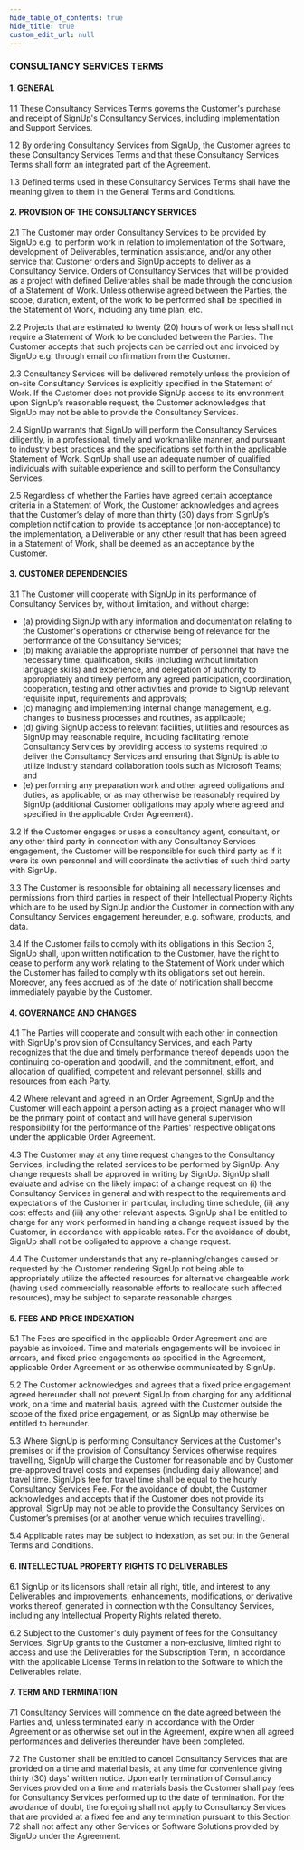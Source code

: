 ```yaml
---
hide_table_of_contents: true
hide_title: true
custom_edit_url: null
---
```

### CONSULTANCY SERVICES TERMS

#### 1. GENERAL

1.1 These Consultancy Services Terms governs the Customer's purchase and receipt of SignUp's Consultancy Services, including implementation and Support Services.

1.2 By ordering Consultancy Services from SignUp, the Customer agrees to these Consultancy Services Terms and that these Consultancy Services Terms shall form an integrated part of the Agreement.

1.3 Defined terms used in these Consultancy Services Terms shall have the meaning given to them in the General Terms and Conditions.

#### 2. PROVISION OF THE CONSULTANCY SERVICES

2.1 The Customer may order Consultancy Services to be provided by SignUp e.g. to perform work in relation to implementation of the Software, development of Deliverables, termination assistance, and/or any other service that Customer orders and SignUp accepts to deliver as a Consultancy Service. Orders of Consultancy Services that will be provided as a project with defined Deliverables shall be made through the conclusion of a Statement of Work. Unless otherwise agreed between the Parties, the scope, duration, extent, of the work to be performed shall be specified in the Statement of Work, including any time plan, etc.

2.2 Projects that are estimated to twenty (20) hours of work or less shall not require a Statement of Work to be concluded between the Parties. The Customer accepts that such projects can be carried out and invoiced by SignUp e.g. through email confirmation from the Customer.

2.3 Consultancy Services will be delivered remotely unless the provision of on-site Consultancy Services is explicitly specified in the Statement of Work. If the Customer does not provide SignUp access to its environment upon SignUp’s reasonable request, the Customer acknowledges that SignUp may not be able to provide the Consultancy Services.

2.4 SignUp warrants that SignUp will perform the Consultancy Services diligently, in a professional, timely and workmanlike manner, and pursuant to industry best practices and the specifications set forth in the applicable Statement of Work. SignUp shall use an adequate number of qualified individuals with suitable experience and skill to perform the Consultancy Services.

2.5 Regardless of whether the Parties have agreed certain acceptance criteria in a Statement of Work, the Customer acknowledges and agrees that the Customer’s delay of more than thirty (30) days from SignUp’s completion notification to provide its acceptance (or non-acceptance) to the implementation, a Deliverable or any other result that has been agreed in a Statement of Work, shall be deemed as an acceptance by the Customer.

#### 3. CUSTOMER DEPENDENCIES

3.1 The Customer will cooperate with SignUp in its performance of Consultancy Services by, without limitation, and without charge:

- (a) providing SignUp with any information and documentation relating to the Customer's operations or otherwise being of relevance for the performance of the Consultancy Services;
- (b) making available the appropriate number of personnel that have the necessary time, qualification, skills (including without limitation language skills) and experience, and delegation of authority to appropriately and timely perform any agreed participation, coordination, cooperation, testing and other activities and provide to SignUp relevant requisite input, requirements and approvals;
- (c) managing and implementing internal change management, e.g. changes to business processes and routines, as applicable;
- (d) giving SignUp access to relevant facilities, utilities and resources as SignUp may reasonable require, including facilitating remote Consultancy Services by providing access to systems required to deliver the Consultancy Services and ensuring that SignUp is able to utilize industry standard collaboration tools such as Microsoft Teams; and
- (e) performing any preparation work and other agreed obligations and duties, as applicable, or as may otherwise be reasonably required by SignUp (additional Customer obligations may apply where agreed and specified in the applicable Order Agreement).

3.2 If the Customer engages or uses a consultancy agent, consultant, or any other third party in connection with any Consultancy Services engagement, the Customer will be responsible for such third party as if it were its own personnel and will coordinate the activities of such third party with SignUp.

3.3 The Customer is responsible for obtaining all necessary licenses and permissions from third parties in respect of their Intellectual Property Rights which are to be used by SignUp and/or the Customer in connection with any Consultancy Services engagement hereunder, e.g. software, products, and data.

3.4 If the Customer fails to comply with its obligations in this Section 3, SignUp shall, upon written notification to the Customer, have the right to cease to perform any work relating to the Statement of Work under which the Customer has failed to comply with its obligations set out herein. Moreover, any fees accrued as of the date of notification shall become immediately payable by the Customer.

#### 4. GOVERNANCE AND CHANGES

4.1 The Parties will cooperate and consult with each other in connection with SignUp's provision of Consultancy Services, and each Party recognizes that the due and timely performance thereof depends upon the continuing co-operation and goodwill, and the commitment, effort, and allocation of qualified, competent and relevant personnel, skills and resources from each Party.

4.2 Where relevant and agreed in an Order Agreement, SignUp and the Customer will each appoint a person acting as a project manager who will be the primary point of contact and will have general supervision responsibility for the performance of the Parties' respective obligations under the applicable Order Agreement.

4.3 The Customer may at any time request changes to the Consultancy Services, including the related services to be performed by SignUp. Any change requests shall be approved in writing by SignUp. SignUp shall evaluate and advise on the likely impact of a change request on (i) the Consultancy Services in general and with respect to the requirements and expectations of the Customer in particular, including time schedule, (ii) any cost effects and (iii) any other relevant aspects. SignUp shall be entitled to charge for any work performed in handling a change request issued by the Customer, in accordance with applicable rates. For the avoidance of doubt, SignUp shall not be obligated to approve a change request.

4.4 The Customer understands that any re-planning/changes caused or requested by the Customer rendering SignUp not being able to appropriately utilize the affected resources for alternative chargeable work (having used commercially reasonable efforts to reallocate such affected resources), may be subject to separate reasonable charges.

#### 5. FEES AND PRICE INDEXATION

5.1 The Fees are specified in the applicable Order Agreement and are payable as invoiced. Time and materials engagements will be invoiced in arrears, and fixed price engagements as specified in the Agreement, applicable Order Agreement or as otherwise communicated by SignUp.

5.2 The Customer acknowledges and agrees that a fixed price engagement agreed hereunder shall not prevent SignUp from charging for any additional work, on a time and material basis, agreed with the Customer outside the scope of the fixed price engagement, or as SignUp may otherwise be entitled to hereunder.

5.3 Where SignUp is performing Consultancy Services at the Customer's premises or if the provision of Consultancy Services otherwise requires travelling, SignUp will charge the Customer for reasonable and by Customer pre-approved travel costs and expenses (including daily allowance) and travel time. SignUp’s fee for travel time shall be equal to the hourly Consultancy Services Fee. For the avoidance of doubt, the Customer acknowledges and accepts that if the Customer does not provide its approval, SignUp may not be able to provide the Consultancy Services on Customer’s premises (or at another venue which requires travelling).

5.4 Applicable rates may be subject to indexation, as set out in the General Terms and Conditions.

#### 6. INTELLECTUAL PROPERTY RIGHTS TO DELIVERABLES

6.1 SignUp or its licensors shall retain all right, title, and interest to any Deliverables and improvements, enhancements, modifications, or derivative works thereof, generated in connection with the Consultancy Services, including any Intellectual Property Rights related thereto.

6.2 Subject to the Customer's duly payment of fees for the Consultancy Services, SignUp grants to the Customer a non-exclusive, limited right to access and use the Deliverables for the Subscription Term, in accordance with the applicable License Terms in relation to the Software to which the Deliverables relate.

#### 7. TERM AND TERMINATION

7.1 Consultancy Services will commence on the date agreed between the Parties and, unless terminated early in accordance with the Order Agreement or as otherwise set out in the Agreement, expire when all agreed performances and deliveries thereunder have been completed.

7.2 The Customer shall be entitled to cancel Consultancy Services that are provided on a time and material basis, at any time for convenience giving thirty (30) days' written notice. Upon early termination of Consultancy Services provided on a time and materials basis the Customer shall pay fees for Consultancy Services performed up to the date of termination. For the avoidance of doubt, the foregoing shall not apply to Consultancy Services that are provided at a fixed fee and any termination pursuant to this Section 7.2 shall not affect any other Services or Software Solutions provided by SignUp under the Agreement.


